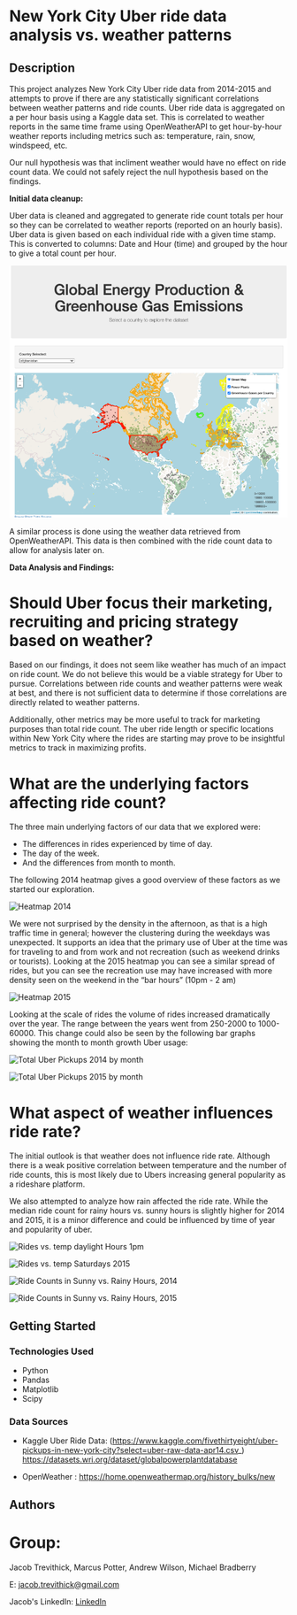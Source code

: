 # New York City Uber ride data analysis vs. weather patterns

## Description

This project analyzes New York City Uber ride data from 2014-2015 and attempts to prove if there are any statistically significant correlations between weather patterns and ride counts. Uber ride data is aggregated on a per hour basis using a Kaggle data set. This is correlated to weather reports in the same time frame using OpenWeatherAPI to get hour-by-hour weather reports including metrics such as: temperature, rain, snow, windspeed, etc. 

Our null hypothesis was that incliment weather would have no effect on ride count data. We could not safely reject the null hypothesis based on the findings.


**Initial data cleanup:**

Uber data is cleaned and aggregated to generate ride count totals per hour so they can be correlated to weather reports (reported on an hourly basis). Uber data is given based on each individual ride with a given time stamp. This is converted to columns: Date and Hour (time) and grouped by the hour to give a total count per hour.

![Ride Count Dataframe](https://github.com/JacobTrevithick/Climate-Change-Visualizations/blob/main/Images/Title_Map.png)

A similar process is done using the weather data retrieved from OpenWeatherAPI. This data is then combined with the ride count data to allow for analysis later on.

**Data Analysis and Findings:**

# Should Uber focus their marketing, recruiting and pricing strategy based on weather?

Based on our findings, it does not seem like weather has much of an impact on ride count. We do not believe this would be a viable strategy for Uber to pursue. Correlations between ride counts and weather patterns were weak at best, and there is not sufficient data to determine if those correlations are directly related to weather patterns.

Additionally, other metrics may be more useful to track for marketing purposes than total ride count. The uber ride length or specific locations within New York City where the rides are starting may prove to be insightful metrics to track in maximizing profits.

# What are the underlying factors affecting ride count?

The three main underlying factors of our data that we explored were:
* The differences in rides experienced by time of day.
* The day of the week.
* And the differences from month to month.

The following 2014 heatmap gives a good overview of these factors as we started our exploration. 

![Heatmap 2014](https://github.com/JacobTrevithick/Uber-Ride-Count-Weather-Analysis/blob/main/Images/Heatmap_ridecount_over_day_and_hour_2014.png)

We were not surprised by the density in the afternoon, as that is a high traffic time in general; however the clustering during the weekdays was unexpected. It supports an idea that the primary use of Uber at the time was for traveling to and from work and not recreation (such as weekend drinks or tourists). Looking at the 2015 heatmap you can see a similar spread of rides, but you can see the recreation use may have increased with more density seen on the weekend in the “bar hours” (10pm - 2 am)

![Heatmap 2015](https://github.com/JacobTrevithick/Uber-Ride-Count-Weather-Analysis/blob/main/Images/Heatmap_ridecount_over_day_and_hour_2015.png)

Looking at the scale of rides the volume of rides increased dramatically over the year. The range between the years went from 250-2000 to 1000-60000. This change could also be seen by the following bar graphs showing the month to month growth Uber usage:

![Total Uber Pickups 2014 by month](https://github.com/JacobTrevithick/Uber-Ride-Count-Weather-Analysis/blob/main/Images/Total_Uberpickups_by_month_2014.png)

![Total Uber Pickups 2015 by month](https://github.com/JacobTrevithick/Uber-Ride-Count-Weather-Analysis/blob/main/Images/Total_Uberpickups_by_month_2015.png)

#  What aspect of weather influences ride rate?

The initial outlook is that weather does not influence ride rate. Although there is a weak positive correlation between temperature and the number of ride counts, this is most likely due to Ubers increasing general popularity as a rideshare platform.

We also attempted to analyze how rain affected the ride rate. While the median ride count for rainy hours vs. sunny hours is slightly higher for 2014 and 2015, it is a minor difference and could be influenced by time of year and popularity of uber.

![Rides vs. temp daylight Hours 1pm](https://github.com/JacobTrevithick/Uber-Ride-Count-Weather-Analysis/blob/main/Images/Rides_vs_temp_1pm_2015.png)

![Rides vs. temp Saturdays 2015](https://github.com/JacobTrevithick/Uber-Ride-Count-Weather-Analysis/blob/main/Images/Rides_vs_temp_2015.png)

![Ride Counts in Sunny vs. Rainy Hours, 2014](https://github.com/JacobTrevithick/Uber-Ride-Count-Weather-Analysis/blob/main/Images/Ride_Counts_in_Sunny_vs_Rainy_hours_2014.png)

![Ride Counts in Sunny vs. Rainy Hours, 2015](https://github.com/JacobTrevithick/Uber-Ride-Count-Weather-Analysis/blob/main/Images/Ride_Counts_in_Sunny_vs_Rainy_hours_2015.png)


## Getting Started

### Technologies Used 

* Python
* Pandas
* Matplotlib
* Scipy

### Data Sources

* Kaggle Uber Ride Data: (https://www.kaggle.com/fivethirtyeight/uber-pickups-in-new-york-city?select=uber-raw-data-apr14.csv_) https://datasets.wri.org/dataset/globalpowerplantdatabase

* OpenWeather : https://home.openweathermap.org/history_bulks/new

## Authors

# Group:
Jacob Trevithick,
Marcus Potter,
Andrew Wilson,
Michael Bradberry

E: jacob.trevithick@gmail.com

Jacob's LinkedIn: [LinkedIn](https://www.linkedin.com/in/jacob-trevithick/)